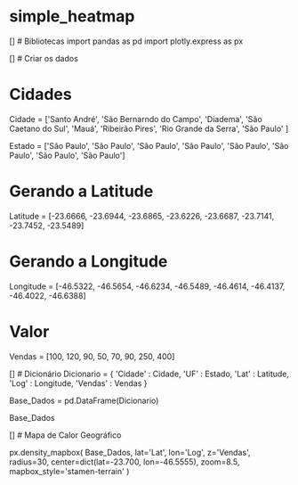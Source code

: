 # simple_heatmap

[] # Bibliotecas
import pandas as pd
import plotly.express as px

[] # Criar os dados

  # Cidades
Cidade = ['Santo André', 'São Bernarndo do Campo', 'Diadema', 'São Caetano do Sul',
          'Mauá', 'Ribeirão Pires', 'Rio Grande da Serra', 'São Paulo' ]

Estado = ['São Paulo', 'São Paulo', 'São Paulo', 'São Paulo', 'São Paulo',
             'São Paulo', 'São Paulo', 'São Paulo']

  # Gerando a Latitude
Latitude = [-23.6666, -23.6944, -23.6865, -23.6226, -23.6687, 
            -23.7141, -23.7452, -23.5489]

  # Gerando a Longitude
Longitude = [-46.5322, -46.5654, -46.6234, -46.5489, -46.4614, 
             -46.4137, -46.4022, -46.6388]

  # Valor
Vendas = [100, 120, 90, 50, 70, 90, 250, 400]

[] # Dicionário
Dicionario = {
    'Cidade' : Cidade,
    'UF' : Estado,
    'Lat' : Latitude,
    'Log' : Longitude,
    'Vendas' : Vendas
}

Base_Dados = pd.DataFrame(Dicionario)

Base_Dados

[] # Mapa de Calor Geográfico

px.density_mapbox(
    Base_Dados,
    lat='Lat',
    lon='Log',
    z='Vendas',
    radius=30,
    center=dict(lat=-23.700, lon=-46.5555),
    zoom=8.5,
    mapbox_style='stamen-terrain'
)


